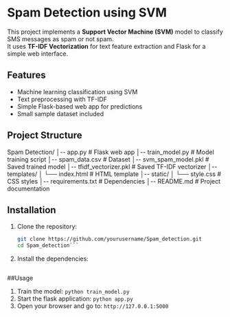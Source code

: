 # Spam Detection using SVM

This project implements a **Support Vector Machine (SVM)** model to classify SMS messages as spam or not spam.  
It uses **TF-IDF Vectorization** for text feature extraction and Flask for a simple web interface.

## Features

- Machine learning classification using SVM
- Text preprocessing with TF-IDF
- Simple Flask-based web app for predictions
- Small sample dataset included

## Project Structure

Spam Detection/
│-- app.py # Flask web app
│-- train_model.py # Model training script
│-- spam_data.csv # Dataset
│-- svm_spam_model.pkl # Saved trained model
│-- tfidf_vectorizer.pkl # Saved TF-IDF vectorizer
│-- templates/
│ └── index.html # HTML template
│-- static/
│ └── style.css # CSS styles
│-- requirements.txt # Dependencies
│-- README.md # Project documentation

## Installation

1. Clone the repository:
   ```bash
   git clone https://github.com/yourusername/Spam_detection.git
   cd Spam_detection```
2. Install the dependencies:
```pip install -r requirements.txt
```
##Usage

1. Train the model:
```python train_model.py```
2. Start the flask application:
```python app.py```
3. Open your browser and go to:
```http://127.0.0.1:5000```

